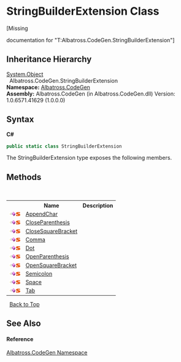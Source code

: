 # StringBuilderExtension Class
 

\[Missing <summary> documentation for "T:Albatross.CodeGen.StringBuilderExtension"\]


## Inheritance Hierarchy
<a href="http://msdn2.microsoft.com/en-us/library/e5kfa45b" target="_blank">System.Object</a><br />&nbsp;&nbsp;Albatross.CodeGen.StringBuilderExtension<br />
**Namespace:**&nbsp;<a href="DCDDD28E">Albatross.CodeGen</a><br />**Assembly:**&nbsp;Albatross.CodeGen (in Albatross.CodeGen.dll) Version: 1.0.6571.41629 (1.0.0.0)

## Syntax

**C#**<br />
``` C#
public static class StringBuilderExtension
```

The StringBuilderExtension type exposes the following members.


## Methods
&nbsp;<table><tr><th></th><th>Name</th><th>Description</th></tr><tr><td>![Public method](media/pubmethod.gif "Public method")![Static member](media/static.gif "Static member")</td><td><a href="EB48C483">AppendChar</a></td><td /></tr><tr><td>![Public method](media/pubmethod.gif "Public method")![Static member](media/static.gif "Static member")</td><td><a href="97DA37EB">CloseParenthesis</a></td><td /></tr><tr><td>![Public method](media/pubmethod.gif "Public method")![Static member](media/static.gif "Static member")</td><td><a href="A90CDEC2">CloseSquareBracket</a></td><td /></tr><tr><td>![Public method](media/pubmethod.gif "Public method")![Static member](media/static.gif "Static member")</td><td><a href="8743BAD">Comma</a></td><td /></tr><tr><td>![Public method](media/pubmethod.gif "Public method")![Static member](media/static.gif "Static member")</td><td><a href="76337BD7">Dot</a></td><td /></tr><tr><td>![Public method](media/pubmethod.gif "Public method")![Static member](media/static.gif "Static member")</td><td><a href="5FCF68D7">OpenParenthesis</a></td><td /></tr><tr><td>![Public method](media/pubmethod.gif "Public method")![Static member](media/static.gif "Static member")</td><td><a href="9EA5D21F">OpenSquareBracket</a></td><td /></tr><tr><td>![Public method](media/pubmethod.gif "Public method")![Static member](media/static.gif "Static member")</td><td><a href="630D2A0">Semicolon</a></td><td /></tr><tr><td>![Public method](media/pubmethod.gif "Public method")![Static member](media/static.gif "Static member")</td><td><a href="9CCBDB18">Space</a></td><td /></tr><tr><td>![Public method](media/pubmethod.gif "Public method")![Static member](media/static.gif "Static member")</td><td><a href="2C717BCD">Tab</a></td><td /></tr></table>&nbsp;
<a href="#stringbuilderextension-class">Back to Top</a>

## See Also


#### Reference
<a href="DCDDD28E">Albatross.CodeGen Namespace</a><br />
